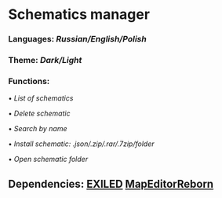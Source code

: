 # Schematics manager


### Languages: *Russian/English/Polish*



### Theme: *Dark/Light*



### Functions:

• *List of schematics*

• *Delete schematic*
	
• *Search by name*
	
• *Install schematic: .json/.zip/.rar/.7zip/folder*
	
• *Open schematic folder*



## Dependencies: <a href="https://github.com/ExMod-Team/EXILED">EXILED</a> <a href="https://github.com/Michal78900/MapEditorReborn">MapEditorReborn</a>
